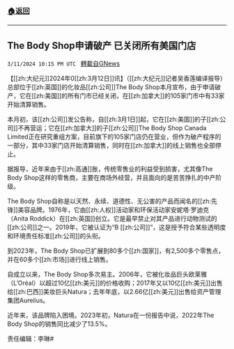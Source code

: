###  [:house:返回](README.md)
---


## The Body Shop申请破产 已关闭所有美国门店
`3/11/2024 10:15 PM UTC ` [轉載自GNews](https://gnews.org/articles/2385479)

【[[zh:大纪元]]2024年0[[zh:3月12日]]讯】（[[zh:大纪元]]记者吴香莲编译报导）总部位于[[zh:英国]]的化妆品[[zh:公司]]The Body Shop本月宣布，由于申请破产，它在[[zh:美国]]的所有门市已经关闭，在[[zh:加拿大]]的105家门市中有33家开始清算销售。

本月初，该[[zh:公司]]发公告称，自[[zh:3月1日]]起，它在[[zh:美国]]的子[[zh:公司]]不再营运；它在[[zh:加拿大]]的子[[zh:公司]]The Body Shop Canada Limited正在研究重组方案，目前旗下的105家门店仍在营业，但作为破产程序的一部分，其中33家门店开始清算销售，同时在[[zh:加拿大]]的线上销售也全部停止。

据报导，近年来由于[[zh:高通]]胀，传统零售业的利益受到损害，尤其像The Body Shop这样的零售商，主要在商场外经营，并且面向的是苦苦挣扎的中产阶级。

The Body Shop自称是以天然、永续、道德性、无公害的产品而闻名的[[zh:先锋]]美容品牌。1976年，它由[[zh:人权]]活动家和环保活动家安妮塔‧罗迪克（Anita Roddick）在[[zh:英国]]创立。它是最早禁止对其产品进行动物测试的[[zh:公司]]之一。2019年，它被认证为“B [[zh:公司]]”，这是授予符合某些透明度和环境责任标准[[zh:公司]]的头衔。

到2023年，The Body Shop已扩展到80多个[[zh:国家]]，有2,500多个零售点，并在60多个[[zh:市场]]进行线上销售。

自成立以来，The Body Shop多次易主。2006年，它被化妆品巨头欧莱雅（L&#8217;Oréal）以超过10亿[[zh:美元]]的价格收购；2017年又以10亿[[zh:美元]]出售给[[zh:巴西]]美妆巨头Natura；去年年底，以2.66亿[[zh:美元]]出售给资产管理集团Aurelius。

近年来，该品牌陷入困境。2023年初，Natura在一份报告中说，2022年The Body Shop的销售同比减少了13.5%。

责任编辑：李琳#
